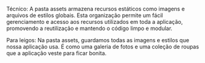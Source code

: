 Técnico:
A pasta assets armazena recursos estáticos como imagens e arquivos de estilos globais. Esta organização permite um fácil gerenciamento e acesso aos recursos utilizados em toda a aplicação, promovendo a reutilização e mantendo o código limpo e modular.

Para leigos:
Na pasta assets, guardamos todas as imagens e estilos que nossa aplicação usa. É como uma galeria de fotos e uma coleção de roupas que a aplicação veste para ficar bonita.